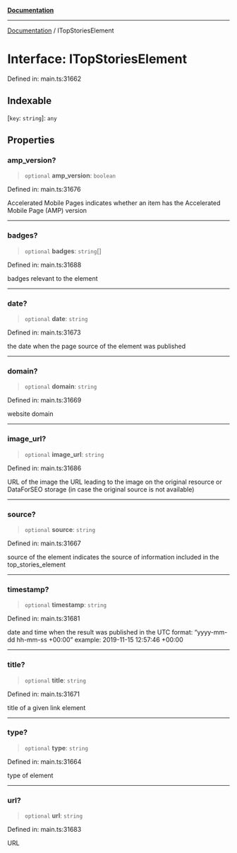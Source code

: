 [**Documentation**](../README.md)

***

[Documentation](../README.md) / ITopStoriesElement

# Interface: ITopStoriesElement

Defined in: main.ts:31662

## Indexable

\[`key`: `string`\]: `any`

## Properties

### amp\_version?

> `optional` **amp\_version**: `boolean`

Defined in: main.ts:31676

Accelerated Mobile Pages
indicates whether an item has the Accelerated Mobile Page (AMP) version

***

### badges?

> `optional` **badges**: `string`[]

Defined in: main.ts:31688

badges relevant to the element

***

### date?

> `optional` **date**: `string`

Defined in: main.ts:31673

the date when the page source of the element was published

***

### domain?

> `optional` **domain**: `string`

Defined in: main.ts:31669

website domain

***

### image\_url?

> `optional` **image\_url**: `string`

Defined in: main.ts:31686

URL of the image
the URL leading to the image on the original resource or DataForSEO storage (in case the original source is not available)

***

### source?

> `optional` **source**: `string`

Defined in: main.ts:31667

source of the element
indicates the source of information included in the top_stories_element

***

### timestamp?

> `optional` **timestamp**: `string`

Defined in: main.ts:31681

date and time when the result was published
in the UTC format: “yyyy-mm-dd hh-mm-ss +00:00”
example:
2019-11-15 12:57:46 +00:00

***

### title?

> `optional` **title**: `string`

Defined in: main.ts:31671

title of a given link element

***

### type?

> `optional` **type**: `string`

Defined in: main.ts:31664

type of element

***

### url?

> `optional` **url**: `string`

Defined in: main.ts:31683

URL
